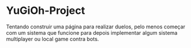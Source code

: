 # YuGiOh-Project
Tentando construir uma página para realizar duelos, pelo menos começar com um sistema que funcione para depois implementar algum sistema multiplayer ou local game contra bots.
